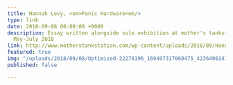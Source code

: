 ```yaml
---
title: Hannah Levy, <em>Panic Hardware<em/>
type: link
date: 2018-09-08 00:00:00 +0000
description: Essay written alongside solo exhibition at mother's tankstation, Dublin,
  May-July 2018
link: http://www.motherstankstation.com/wp-content/uploads/2018/09/Hannah-Levy_Panic-Hardware_Rebecca-ODwyer_Copyright-all-rights-reserved.pdf
featured: true
img: "/uploads/2018/09/08/Optimized-32276196_169407317060475_4236406147063480320_n.jpg"
published: false

---
```


